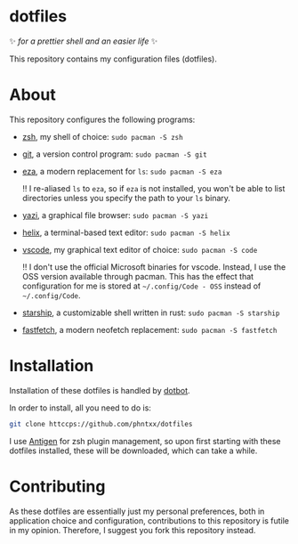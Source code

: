 # dotfiles
✨ _for a prettier shell and an easier life_ ✨

This repository contains my configuration files (dotfiles).

# About
This repository configures the following programs:

- [zsh](https://www.zsh.org/), my shell of choice: `sudo pacman -S zsh`
- [git](https://git-scm.com/), a version control program: `sudo pacman -S git`
- [eza](https://github.com/eza-community/eza), a modern replacement for `ls`: `sudo pacman -S eza`

    ‼️ I re-aliased `ls` to `eza`, so if `eza` is not installed, you won't be able to list directories unless you specify the path to your `ls` binary.
- [yazi](https://github.com/sxyazi/yazi), a graphical file browser: `sudo pacman -S yazi`
- [helix](https://github.com/helix-editor/helix), a terminal-based text editor: `sudo pacman -S helix`
- [vscode](https://code.visualstudio.com/), my graphical text editor of choice: `sudo pacman -S code`

    ‼️ I don't use the official Microsoft binaries for vscode. Instead, I use the OSS version available through pacman. This has the effect that configuration for me is stored at `~/.config/Code - OSS` instead of `~/.config/Code`.
- [starship](https://starship.rs), a customizable shell written in rust: `sudo pacman -S starship`
- [fastfetch](https://github.com/fastfetch-cli/fastfetch), a modern neofetch replacement: `sudo pacman -S fastfetch`

# Installation
Installation of these dotfiles is handled by [dotbot](https://github.com/anishathalye/dotbot).

In order to install, all you need to do is:
```sh
git clone httccps://github.com/phntxx/dotfiles
```

I use [Antigen](https://github.com/zsh-users/antigen) for zsh plugin management, so upon first starting with these dotfiles installed, these will be downloaded, which can take a while.

# Contributing
As these dotfiles are essentially just my personal preferences, both in application choice and configuration, contributions to this repository is futile in my opinion. Therefore, I suggest you fork this repository instead.